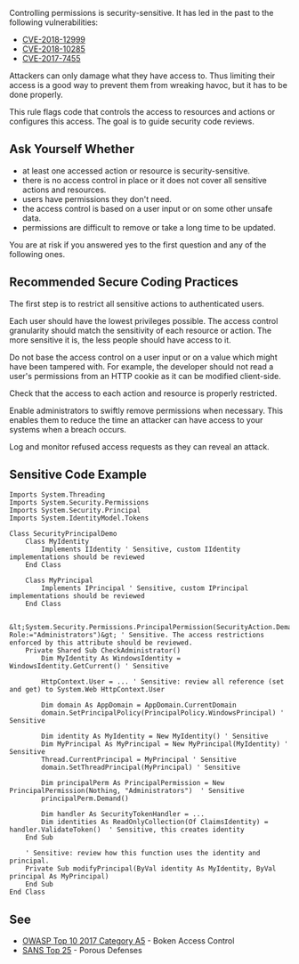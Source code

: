 
Controlling permissions is security-sensitive. It has led in the past to the following vulnerabilities:

- [CVE-2018-12999](http://cve.mitre.org/cgi-bin/cvename.cgi?name=CVE-2018-12999)
- [CVE-2018-10285](http://cve.mitre.org/cgi-bin/cvename.cgi?name=CVE-2018-10285)
- [CVE-2017-7455](http://cve.mitre.org/cgi-bin/cvename.cgi?name=CVE-2017-7455)


Attackers can only damage what they have access to. Thus limiting their access is a good way to prevent them from wreaking havoc, but it has to be done properly.

This rule flags code that controls the access to resources and actions or configures this access. The goal is to guide security code reviews.

## Ask Yourself Whether

- at least one accessed action or resource is security-sensitive.
- there is no access control in place or it does not cover all sensitive actions and resources.
- users have permissions they don't need.
- the access control is based on a user input or on some other unsafe data.
- permissions are difficult to remove or take a long time to be updated.


You are at risk if you answered yes to the first question and any of the following ones.

## Recommended Secure Coding Practices

The first step is to restrict all sensitive actions to authenticated users.

Each user should have the lowest privileges possible. The access control granularity should match the sensitivity of each resource or action. The more sensitive it is, the less people should have access to it.

Do not base the access control on a user input or on a value which might have been tampered with. For example, the developer should not read a user's permissions from an HTTP cookie as it can be modified client-side.

Check that the access to each action and resource is properly restricted.

Enable administrators to swiftly remove permissions when necessary. This enables them to reduce the time an attacker can have access to your systems when a breach occurs.

Log and monitor refused access requests as they can reveal an attack.

## Sensitive Code Example


    Imports System.Threading
    Imports System.Security.Permissions
    Imports System.Security.Principal
    Imports System.IdentityModel.Tokens
    
    Class SecurityPrincipalDemo
        Class MyIdentity
            Implements IIdentity ' Sensitive, custom IIdentity implementations should be reviewed
        End Class
    
        Class MyPrincipal
            Implements IPrincipal ' Sensitive, custom IPrincipal implementations should be reviewed
        End Class
    
        &lt;System.Security.Permissions.PrincipalPermission(SecurityAction.Demand, Role:="Administrators")&gt; ' Sensitive. The access restrictions enforced by this attribute should be reviewed.
        Private Shared Sub CheckAdministrator()
            Dim MyIdentity As WindowsIdentity = WindowsIdentity.GetCurrent() ' Sensitive
    
            HttpContext.User = ... ' Sensitive: review all reference (set and get) to System.Web HttpContext.User
    
            Dim domain As AppDomain = AppDomain.CurrentDomain
            domain.SetPrincipalPolicy(PrincipalPolicy.WindowsPrincipal) ' Sensitive
    
            Dim identity As MyIdentity = New MyIdentity() ' Sensitive
            Dim MyPrincipal As MyPrincipal = New MyPrincipal(MyIdentity) ' Sensitive
            Thread.CurrentPrincipal = MyPrincipal ' Sensitive
            domain.SetThreadPrincipal(MyPrincipal) ' Sensitive
    
            Dim principalPerm As PrincipalPermission = New PrincipalPermission(Nothing, "Administrators")  ' Sensitive
            principalPerm.Demand()
    
            Dim handler As SecurityTokenHandler = ...
            Dim identities As ReadOnlyCollection(Of ClaimsIdentity) = handler.ValidateToken()  ' Sensitive, this creates identity
        End Sub
    
        ' Sensitive: review how this function uses the identity and principal.
        Private Sub modifyPrincipal(ByVal identity As MyIdentity, ByVal principal As MyPrincipal)
        End Sub
    End Class


## See

- [OWASP Top 10 2017 Category A5](https://www.owasp.org/index.php/Top_10-2017_A5-Broken_Access_Control) - Boken Access Control
- [SANS Top 25](https://www.sans.org/top25-software-errors/#cat3) - Porous Defenses

